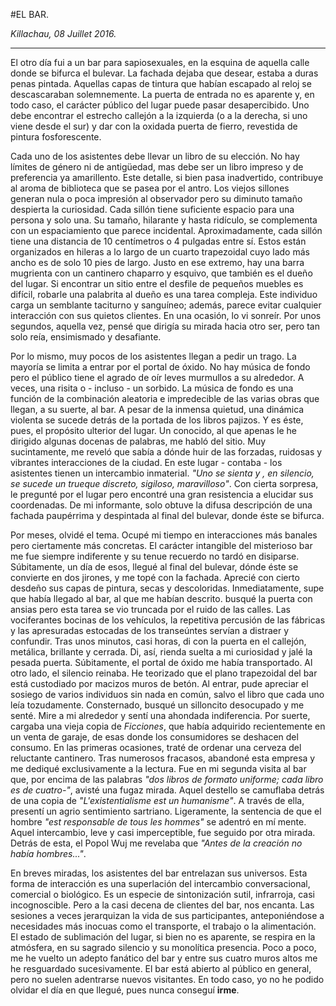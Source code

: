 
#EL BAR.

_Killachau, 08 Juillet 2016._

***


El otro día fui a un bar para sapiosexuales, en la esquina de aquella calle donde se bifurca el bulevar. La fachada dejaba que desear, estaba a duras penas pintada. Aquellas capas de tintura que habían escapado al reloj se descascaraban solemnemente. La puerta de entrada no es aparente y, en todo caso, el carácter público del lugar puede pasar desapercibido. Uno debe encontrar el estrecho callejón a la izquierda (o a la derecha, si uno viene desde el sur) y dar con la oxidada puerta de fierro, revestida de pintura fosforescente.

Cada uno de los asistentes debe llevar un libro de su elección. No hay límites de género ni de antigüedad, mas debe ser un libro impreso y de preferencia ya amarillento. Este detalle, si bien pasa inadvertido, contribuye al aroma de biblioteca que se pasea por el antro. Los viejos sillones generan nula o poca impresión al observador pero su diminuto tamaño despierta la curiosidad. Cada sillón tiene suficiente espacio para una persona y solo una. Su tamaño, hilarante y hasta ridículo, se complementa con un espaciamiento que parece incidental. Aproximadamente, cada sillón tiene una distancia de 10 centímetros o 4 pulgadas entre sí. Estos están organizados en hileras a lo largo de un cuarto trapezoidal cuyo lado más ancho es de solo 10 pies de largo. Justo en ese extremo, hay una barra mugrienta con un cantinero chaparro y esquivo, que también es el dueño del lugar. Si encontrar un sitio entre el desfile de pequeños muebles es difícil, robarle una palabrita al dueño es una tarea compleja. Este individuo carga un semblante taciturno y sanguíneo; además, parece evitar cualquier interacción con sus quietos clientes. En una ocasión, lo vi sonreír. Por unos segundos, aquella vez, pensé que dirigía su mirada hacia otro ser, pero tan solo reía, ensimismado y desafiante. 

Por lo mismo, muy pocos de los asistentes llegan a pedir un trago. La mayoría se limita a entrar por el portal de óxido. No hay música de fondo pero el público tiene el agrado de oír leves murmullos a su alrededor. A veces, una risita o - incluso - un sorbido. La música de fondo es una función de la combinación aleatoria e impredecible de las varias obras que llegan, a su suerte, al bar. A pesar de la inmensa quietud, una dinámica violenta se sucede detrás de la portada de los libros pajizos. Y es éste, pues, el propósito ulterior del lugar. Un conocido, al que apenas le he dirigido algunas docenas de palabras, me habló del sitio. Muy sucintamente, me reveló que sabía a dónde huir de las forzadas, ruidosas y vibrantes interacciones de la ciudad. En este lugar - contaba - los asistentes tienen un intercambio inmaterial. *"Uno se sienta y , en silencio, se sucede un trueque discreto, sigiloso, maravilloso"*. Con cierta sorpresa, le pregunté por el lugar pero encontré una gran resistencia a elucidar sus coordenadas. De mi informante, solo obtuve la difusa descripción de una fachada paupérrima y despintada al final del bulevar, donde éste se bifurca.

Por meses, olvidé el tema. Ocupé mi tiempo en interacciones más banales pero ciertamente más concretas. El carácter intangible del misterioso bar me fue siempre indiferente y su tenue recuerdo no tardó en disiparse. Súbitamente, un día de esos, llegué al final del bulevar, dónde éste se convierte en dos jirones, y me topé con la fachada. Aprecié con cierto desdeño sus capas de pintura, secas y descoloridas. Inmediatamente, supe que había llegado al bar, al que me habían descrito. busqué la puerta con ansias pero esta tarea se vio truncada por el ruido de las calles. Las vociferantes bocinas de los vehículos, la repetitiva percusión de las fábricas y las apresuradas estocadas de los transeúntes servían a distraer y confundir. Tras unos minutos, casi horas, di con la puerta en el callejón,  metálica, brillante y cerrada. Di, así, rienda suelta a mi curiosidad y jalé la pesada puerta. Súbitamente, el portal de óxido me había transportado. Al otro lado, el silencio reinaba. He teorizado que el plano trapezoidal del bar está custodiado por macizos muros de betón. Al entrar, pude apreciar el sosiego de varios individuos sin nada en común, salvo el libro que cada uno leía tozudamente. Consternado, busqué un silloncito desocupado y me senté. Mire a mi alrededor y sentí una ahondada indiferencia. Por suerte, cargaba una vieja copia de *Ficciones*, que había adquirido recientemente en un venta de garaje, de esas donde los consumidores se deshacen del consumo. En las primeras ocasiones, traté de ordenar una cerveza del reluctante cantinero. Tras numerosos fracasos, abandoné esta empresa y me dediqué exclusivamente a la lectura. Fue en mi segunda visita al bar que, por encima de las palabras *"dos libros de formato uniforme; cada libro es de cuatro-"*, avisté una fugaz mirada. Aquel destello se camuflaba detrás de una copia de *"L'existentialisme est un humanisme"*. A través de ella, presentí un agrio sentimiento sartriano. Ligeramente, la sentencia de que el hombre *"est responsable de tous les hommes"* se adentró en mí mente. Aquel intercambio, leve y casi imperceptible, fue seguido por otra mirada. Detrás de esta, el Popol Wuj me revelaba que *"Antes de la creación no había hombres..."*. 

En breves miradas, los asistentes del bar entrelazan sus universos. Esta forma de interacción es una superlación del intercambio conversacional, comercial o biológico. Es un especie de sintonización sutil, infrarroja, casi incognoscible. Pero a la casi decena de clientes del bar, nos encanta. Las sesiones a veces  jerarquizan la vida de sus participantes, anteponiéndose a necesidades más inocuas como el transporte, el trabajo o la alimentación. El estado de sublimación del lugar, si bien no es aparente, se respira en la atmósfera, en su sagrado silencio y su monolítica presencia. Poco a poco, me he vuelto un adepto fanático del bar y entre sus cuatro muros altos me he resguardado sucesivamente. El bar está abierto al público en general, pero no suelen adentrarse nuevos visitantes. En todo caso, yo no he podido olvidar el día en que llegué, pues nunca conseguí **irme**.
